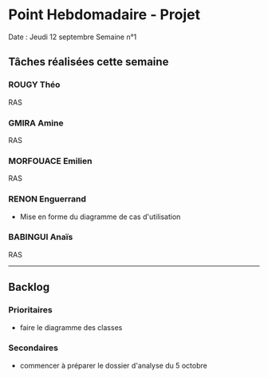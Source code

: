 # Point Hebdomadaire - Projet

Date : Jeudi 12 septembre
Semaine n°1

## Tâches réalisées cette semaine

### ROUGY Théo
RAS

### GMIRA Amine
RAS

### MORFOUACE Emilien
RAS

### RENON Enguerrand
- Mise en forme du diagramme de cas d'utilisation

### BABINGUI Anaïs
RAS

---

## Backlog

### Prioritaires
- faire le diagramme des classes

### Secondaires
- commencer à préparer le dossier d'analyse du 5 octobre

